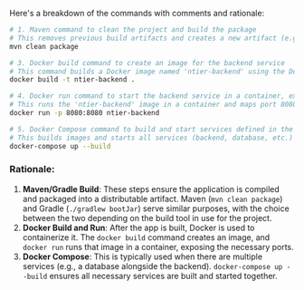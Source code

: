 Here's a breakdown of the commands with comments and rationale:

```bash
# 1. Maven command to clean the project and build the package
# This removes previous build artifacts and creates a new artifact (e.g., JAR, WAR file).
mvn clean package

# 3. Docker build command to create an image for the backend service
# This command builds a Docker image named 'ntier-backend' using the Dockerfile in the current directory.
docker build -t ntier-backend .

# 4. Docker run command to start the backend service in a container, exposing port 8080
# This runs the 'ntier-backend' image in a container and maps port 8080 on the host to port 8080 in the container.
docker run -p 8080:8080 ntier-backend

# 5. Docker Compose command to build and start services defined in the docker-compose.yml
# This builds images and starts all services (backend, database, etc.) defined in the docker-compose.yml file.
docker-compose up --build
```

### Rationale:
1. **Maven/Gradle Build**: These steps ensure the application is compiled and packaged into a distributable artifact. Maven (`mvn clean package`) and Gradle (`./gradlew bootJar`) serve similar purposes, with the choice between the two depending on the build tool in use for the project.
2. **Docker Build and Run**: After the app is built, Docker is used to containerize it. The `docker build` command creates an image, and `docker run` runs that image in a container, exposing the necessary ports.
3. **Docker Compose**: This is typically used when there are multiple services (e.g., a database alongside the backend). `docker-compose up --build` ensures all necessary services are built and started together.